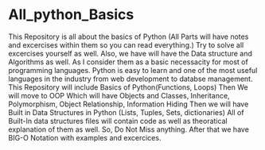 # All_python_Basics
This Repository is all about the basics of Python (All Parts will have notes and excercises within them so you can read everything.)
Try to solve all excercises yourself as well.
Also, we have will have the Data structure and Algorithms as well. As I consider them as a basic necessacity for most of programming languages.
Python is easy to learn and one of the most useful languages in the industry from web development to databse management. 
This Repository will include Basics of Python(Functions, Loops)
Then We will move to OOP Which will have Objects and Classes, Inheritance, Polymorphism, Object Relationship, Information Hiding 
Then we will have Built in Data Structures in Python (Lists, Tuples, Sets, dictionaries)
   All of Built-In data structures files will contain code as well as theoratical explanation of them as well. So, Do Not Miss anything.
After that we have BIG-O Notation with examples and excercices. 

